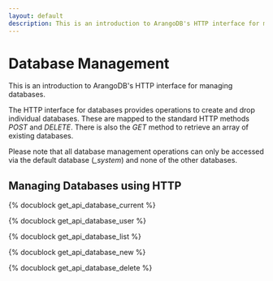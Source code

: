 ```yaml
---
layout: default
description: This is an introduction to ArangoDB's HTTP interface for managing databases
---
```

Database Management
===================

This is an introduction to ArangoDB's HTTP interface for managing databases.

The HTTP interface for databases provides operations to create and drop
individual databases. These are mapped to the standard HTTP methods *POST*
and *DELETE*. There is also the *GET* method to retrieve an array of existing
databases.

Please note that all database management operations can only be accessed via
the default database (*_system*) and none of the other databases.

Managing Databases using HTTP
-----------------------------

<!-- js/actions/api-database.js -->
{% docublock get_api_database_current %}

<!-- js/actions/api-database.js -->
{% docublock get_api_database_user %}

<!-- js/actions/api-database.js -->
{% docublock get_api_database_list %}

<!-- js/actions/api-database.js -->
{% docublock get_api_database_new %}

<!-- js/actions/api-database.js -->
{% docublock get_api_database_delete %}
